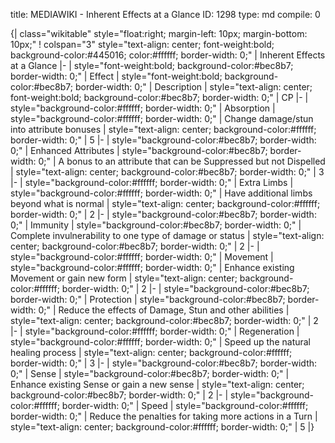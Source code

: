 title:          MEDIAWIKI - Inherent Effects at a Glance
ID:             1298
type:           md
compile:        0


{| class="wikitable" style="float:right; margin-left: 10px; margin-bottom: 10px;"
! colspan="3" style="text-align: center; font-weight:bold; background-color:#445016; color:#ffffff; border-width: 0;" | Inherent Effects at a Glance
|-
| style="font-weight:bold; background-color:#bec8b7; border-width: 0;" | Effect
| style="font-weight:bold; background-color:#bec8b7; border-width: 0;" | Description
| style="text-align: center; font-weight:bold; background-color:#bec8b7; border-width: 0;" | CP
|-
| style="background-color:#ffffff; border-width: 0;" | Absorption
| style="background-color:#ffffff; border-width: 0;" | Change damage/stun into attribute bonuses
| style="text-align: center; background-color:#ffffff; border-width: 0;" | 5
|-
| style="background-color:#bec8b7; border-width: 0;" | Enhanced Attributes
| style="background-color:#bec8b7; border-width: 0;" | A bonus to an attribute that can be Suppressed but not Dispelled
| style="text-align: center; background-color:#bec8b7; border-width: 0;" | 3
|-
| style="background-color:#ffffff; border-width: 0;" | Extra Limbs
| style="background-color:#ffffff; border-width: 0;" | Have additional limbs beyond what is normal
| style="text-align: center; background-color:#ffffff; border-width: 0;" | 2
|-
| style="background-color:#bec8b7; border-width: 0;" | Immunity
| style="background-color:#bec8b7; border-width: 0;" | Complete invulnerability to one type of damage or status
| style="text-align: center; background-color:#bec8b7; border-width: 0;" | 2
|-
| style="background-color:#ffffff; border-width: 0;" | Movement
| style="background-color:#ffffff; border-width: 0;" | Enhance existing Movement or gain new form
| style="text-align: center; background-color:#ffffff; border-width: 0;" | 2
|-
| style="background-color:#bec8b7; border-width: 0;" | Protection
| style="background-color:#bec8b7; border-width: 0;" | Reduce the effects of Damage, Stun and other abilities
| style="text-align: center; background-color:#bec8b7; border-width: 0;" | 2
|-
| style="background-color:#ffffff; border-width: 0;" | Regeneration
| style="background-color:#ffffff; border-width: 0;" | Speed up the natural healing process
| style="text-align: center; background-color:#ffffff; border-width: 0;" | 3
|-
| style="background-color:#bec8b7; border-width: 0;" | Sense
| style="background-color:#bec8b7; border-width: 0;" | Enhance existing Sense or gain a new sense
| style="text-align: center; background-color:#bec8b7; border-width: 0;" | 2
|-
| style="background-color:#ffffff; border-width: 0;" | Speed
| style="background-color:#ffffff; border-width: 0;" | Reduce the penalties for taking more actions in a Turn
| style="text-align: center; background-color:#ffffff; border-width: 0;" | 5
|}